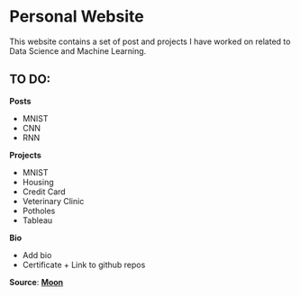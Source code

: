 # Personal Website

This website contains a set of post and projects I have worked on related to Data Science and Machine Learning.

## TO DO:
**Posts**  
  - MNIST  
  - CNN  
  - RNN  
    
**Projects**  
 - MNIST  
 - Housing  
 - Credit Card  
 - Veterinary Clinic  
 - Potholes  
 - Tableau  
        
**Bio**
 - Add bio  
 - Certificate + Link to github repos  

**Source**: **[Moon](https://taylantatli.github.io/Moon)**

